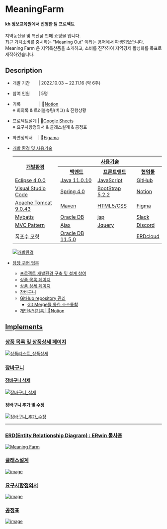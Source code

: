 # MeaningFarm

#### kh 정보교육원에서 진행한 팀 프로젝트
<p>
지역농산물 및 특산품 판매 쇼핑몰 입니다.<br />
최근 가치소비를 중시하는 "Meaning Out" 이라는 용어에서 파생되었습니다.<br />
Meaning Farm 은 지역특산품을 소개하고, 소비를 진작하여 지역경제 활성화를 목표로 제작하였습니다.
</p>

## Description
- 개발 기간　　| 2022.10.03 ~ 22.11.16 (약 6주)
- 참여 인원　　| 5명
- 기록　　　　 | 📒<a href="https://messenger-kh.notion.site/86c8876e465c4caa8703e6c844bf3a48">Notion </a><br/>
  ※ 회의록 & 트러블슈팅(버그) & 진행상황
- 프로젝트설계 | 📗<a href="https://docs.google.com/spreadsheets/d/16wqsdkrnTY0lv9_ZsNfPKA1qyX4L-sSRlwvjXk741II/edit?usp=sharing">Google Sheets </a><br />
  ※ 요구사항정의서 & 클래스설계 & 공정표
- 화면정의서　 | 🎨<a href="https://www.figma.com/file/Samba0znr2Yde8c1d7UDPf/kh%ED%8C%8C%EC%9D%B4%EB%84%90%ED%94%84%EB%A1%9C%EC%A0%9D%ED%8A%B8?t=qAPUDJqspk7fZXH3-1">Figama
- 개발 환경 및 사용기술
    <table>
      <tr align=center>
        <th rowspan="2">개발환경</th>
        <th colspan="3">사용기술</th>
      </tr>
      <tr align=center>
        <th>백앤드</th>
        <th>프론트앤드</th>
        <th>협업툴</th>
      </tr>
      <tr>
        <td>Eclipse 4.0.0</td>
        <td>Java 11.0.10</td>
        <td>JavaScript</td>
        <td>GitHub</td>
      </tr>
      <tr>
        <td>Visual Studio Code</td>
        <td>Spring 4.0</td>
        <td>BootStrap 5.2.2</td>
        <td>Notion</td>
      </tr>
      <tr>
        <td>Apache Tomcat 9.0.43</td>
        <td>Maven</td>
        <td>HTML5/CSS</td>
        <td>Figma</td>
      </tr>
      <tr>
        <td>Mybatis</td>
        <td>Oracle DB</td>
        <td>jsp</td>
        <td>Slack</td>  
      </tr>
      <tr>
        <td>MVC Pattern</td>
        <td>Ajax</td>
        <td>Jquery</td>
        <td>Discord</td>
      </tr>
      <tr>
        <td>폭포수 모형</td>
        <td>Oracle DB 11.5.0</td>
        <td></td>
        <td>ERDcloud</td>
      </tr>
    </table>
    
    ![개발환경](https://user-images.githubusercontent.com/98031858/205435270-23a6037c-7070-4dbc-ab68-5542cff76fa1.jpg)

  
- 담당 구현 업무
  - 프로젝트 개발환경 구축 및 설계 참여
  - 상품 목록 페이지
  - 상품 상세 페이지
  - 장바구니 
  - GitHub repository 관리
    - Git Merge를 통한 소스통합
  - 개인작업기록 | 📖<a href="https://messenger-kh.notion.site/f23dc7461012499da5dde48d981eae96?v=6de459d1fc824491b56020089648b6ca">Notion

## Implements
### 상품 목록 및 상품상세 페이지
  ![상품리스트_상품상세](https://user-images.githubusercontent.com/98031858/205434587-1ac277c7-3a3d-4ef4-bf3e-6f05292b1f1e.gif)
  
### 장바구니
#### 장바구니 삭제
  ![장바구니_삭제](https://user-images.githubusercontent.com/98031858/205434731-c43f5fd7-b53a-477a-9ef0-5a0636f26fe9.gif)
    
#### 장바구니 추가 및 수정
  ![장바구니_추가_수정](https://user-images.githubusercontent.com/98031858/205434734-8c801211-5d36-429c-a9df-fe9652ce3f67.gif)
    
---
    
### ERD(Entity Relationship Diagram) : ERwin 툴사용 
  ![Meaning Farm](https://user-images.githubusercontent.com/98031858/202108666-c7389c85-ce1d-427c-8e0e-ab38d89e7bcb.jpg)

### 클래스설계
  ![image](https://user-images.githubusercontent.com/98031858/205436518-d9077613-d152-4813-ba0a-f1f886c4606b.png)

### 요구사항정의서  
  ![image](https://user-images.githubusercontent.com/98031858/205438707-7181a591-f142-4567-8c0d-3d531c02dc2e.png)

### 공정표
  ![image](https://user-images.githubusercontent.com/98031858/205438044-575c883b-2cef-43c0-9cae-5a1797a315bb.png)



